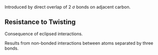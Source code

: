 Introduced by direct overlap of 2 $\sigma$ bonds on adjacent carbon.
## Resistance to Twisting
Consequence of eclipsed interactions.

Results from non-bonded interactions between atoms separated by three bonds.